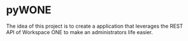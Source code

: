 # pyWONE
The idea of this project is to create a application that leverages the REST API of Workspace ONE to make an administrators life easier.
